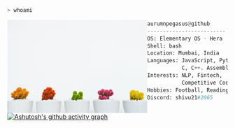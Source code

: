 
```zsh
> whoami
```

<img align="left" src="scott-webb-GQD3Av_9A88-unsplash.jpg" alt="picture" width="320" /> 

```python
aurumnpegasus@github
-------------------------
OS: Elementary OS - Hera
Shell: bash
Location: Mumbai, India
Languages: JavaScript, Python,
           C, C++. Assembly
Interests: NLP, Fintech,
           Competitive Coding
Hobbies: Football, Reading
Discord: shivu21#2065
```

[![Ashutosh's github activity graph](https://activity-graph.herokuapp.com/graph?username=aurumnpegasus&bg_color=F4F5F7&line=9800E4&color=545151&hide_border=true)](https://github.com/ashutosh00710/github-readme-activity-graph)

